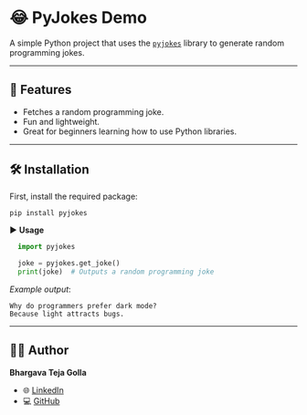 # 😂 PyJokes Demo

A simple Python project that uses the [`pyjokes`](https://pypi.org/project/pyjokes/) library to generate random programming jokes.  

---

## 📌 Features
- Fetches a random programming joke.
- Fun and lightweight.
- Great for beginners learning how to use Python libraries.

---

## 🛠️ Installation

First, install the required package:

```bash
pip install pyjokes
```
▶️ **Usage**
```python
  import pyjokes

  joke = pyjokes.get_joke()
  print(joke)  # Outputs a random programming joke
```
*Example output*:
```
Why do programmers prefer dark mode?
Because light attracts bugs.
```
---
## 👨‍💻 Author

**Bhargava Teja Golla**

* 🌐 [LinkedIn](https://www.linkedin.com/in/golla-bhargava-teja/)
* 💻 [GitHub](https://github.com/<your-username>)


